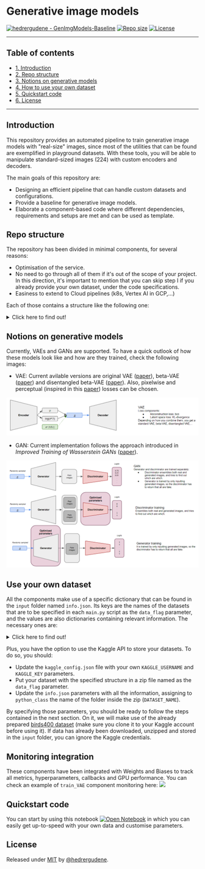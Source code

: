 # Generative image models

[![hedrergudene - GenImgModels-Baseline](https://img.shields.io/static/v1?label=hedrergudene&message=GenImgModels-Baseline&color=blue&logo=github)](https://github.com/hedrergudene/GenImgModels-Baseline "Go to GitHub repo")
[![Repo size](https://img.shields.io/github/repo-size/hedrergudene/VAE_SSL_Med?style=plastic)](#reposize)
[![License](https://img.shields.io/badge/License-MIT-blue)](#license)

---
## Table of contents
- [1. Introduction](#introduction)
- [2. Repo structure](#repo-structure)
- [3. Notions on generative models](#notions-on-generative-models)
- [4. How to use your own dataset](#use-your-own-dataset)
- [5. Quickstart code](#quickstart-code)
- [6. License](#license)
---

## Introduction
This repository provides an automated pipeline to train generative image models with "real-size" images, since most of the utilities that can be found are exemplified in playground datasets. With these tools, you will be able to manipulate standard-sized images (224) with custom encoders and decoders.

The main goals of this repository are:
* Designing an efficient pipeline that can handle custom datasets and configurations.
* Provide a baseline for generative image models.
* Elaborate a component-based code where different dependencies, requirements and setups are met and can be used as template.


## Repo structure
The repository has been divided in minimal components, for several reasons:

* Optimisation of the service.
* No need to go through all of them if it's out of the scope of your project. In this direction, it's important to mention that you can skip step I if you already provide your own dataset, under the code specifications.
* Easiness to extend to Cloud pipelines (k8s, Vertex AI in GCP,...)

Each of those contains a structure like the following one:
<details>
<summary>
Click here to find out!
</summary>

    ├── src                                         # Compiled files (alternatively `dist`)
    │   ├── dataset.py                              # Method that structures and transforms data
    │   ├── loss.py                                 # Custom function to meet our needs during training
    │   ├── layers.py                               # Auxiliary modules to build encoder and decoder
    │   ├── model.py                                # Core script containing the architecture of the model
    │   ├── fitter.py                               # Training wrapper
    │   └── ...         
    ├── input                                       # Configuration files, datasets,...
    │   ├── info.json                               # Configuration file for datasets information
    │   ├── model_config.json                       # Configuration file for model architecture (depth, style,...)
    │   ├── training_config.json                    # Configuration file for model training (batch_size, learning_rate,...)
    │   ├── wandb_config.json                       # Credentiales for Weights and Biases API usage
    │   ├── kaggle_config.json                      # Configuration file for Kaggle API (KAGGLE_USERNAME and KAGGLE_KEY)
    │   └── DATASET_NAME                            # Image dataset containing a folder structure
    │       ├── train 
    │       │   ├── class_1                     
    │       │   │   ├── image_1_class_1_train.png 
    │       │   │   ├── image_2_class_1_train.png              
    │       │   │   └── ...    
    │       │   ├── class_2              
    │       │   │   ├── image_1_class_2_train.png 
    │       │   │   ├── image_2_class_2_train.png              
    │       │   │   └── ...   
    │       │   └── ...
    │       └── val
    │           ├── class_1                     
    │           │   ├── image_1_class_1_val.png 
    │           │   ├── image_2_class_1_val.png              
    │           │   └── ...    
    │           ├── class_2              
    │           │   ├── image_1_class_2_val.png 
    │           │   ├── image_2_class_2_val.png              
    │           │   └── ...   
    │           └── ...
    ├── main.py                                     # Main script to run the code of the component
    ├── Dockerfile                                  # Docker code to build an image encapsulating the main.py code
    └── requirements.txt                            # Docker code to build an image encapsulating the code
</details>


## Notions on generative models

Currently, VAEs and GANs are supported. To have a quick outlook of how these models look like and how are they trained, check the following images:

* VAE: Current avilable versions are original VAE ([paper](https://arxiv.org/abs/1312.6114)), beta-VAE ([paper](https://openreview.net/forum?id=Sy2fzU9gl)) and disentangled beta-VAE ([paper](https://arxiv.org/abs/1804.03599)). Also, pixelwise and perceptual (inspired in this [paper](https://arxiv.org/abs/1603.08155)) losses can be chosen.

![VAEImage](images/VAEimage.PNG)

* GAN: Current implementation follows the approach introduced in *Improved Training of Wasserstein GANs* ([paper](https://proceedings.neurips.cc/paper/2017/hash/892c3b1c6dccd52936e27cbd0ff683d6-Abstract.html)).

![GANImage](images/GANimage.PNG)


## Use your own dataset
All the components make use of a specific dictionary that can be found in the `input` folder named `info.json`. Its keys are the names of the datasets that are to be specified in each `main.py` script as the `data_flag` parameter, and the values are also dictionaries containing relevant information. The necessary ones are:

<details>
<summary>
Click here to find out!
</summary>
    
    ├── img_size            # Size to which images will be resized.
    ├── python_class        # Name of the folder in which resized images will be stored.
    ├── url                 # Link where to download a `.zip` file containing a folder names as the previous parameter, and a folder structured as specified.
    ├── label               # Dictionary with containing numeric labels as keys and names of classes in folder structure as respective values.
    ├── n_channels          # 1 if images are grayscale or 3 if images are RGB.
    └── n_samples           # Dictionary with train-val folders as keys, and number of images in each as values.
    
</details>

Plus, you have the option to use the Kaggle API to store your datasets. To do so, you should:

* Update the `kaggle_config.json` file with your own `KAGGLE_USERNAME` and `KAGGLE_KEY` parameters.
* Put your dataset with the specified structure in a zip file named as the `data_flag` parameter.
* Update the `info.json` parameters with all the information, assigning to `python_class` the name of the folder inside the zip (`DATASET_NAME`).

By specifying those parameters, you should be ready to follow the steps contained in the next section. On it, we will make use of the already prepared [birds400 dataset](https://www.kaggle.com/datasets/antoniozarauzmoreno/birds400) (make sure you clone it to your Kaggle account before using it). If data has already been downloaded, unzipped and stored in the `input` folder, you can ignore the Kaggle credentials.


## Monitoring integration
These components have been integrated with Weights and Biases to track all metrics, hyperparameters, callbacks and GPU performance. You can check an example of `train_VAE` component monitoring here: [![](https://raw.githubusercontent.com/wandb/assets/main/wandb-github-badge-28-gray.svg)](https://wandb.ai/azm630/GenImgModels_VAE)


## Quickstart code
You can start by using this notebook [![Open Notebook](https://colab.research.google.com/assets/colab-badge.svg)](/Quickstart.ipynb) in which you can easily get up-to-speed with your own data and customise parameters.

## License
Released under [MIT](/LICENSE) by [@hedrergudene](https://github.com/hedrergudene).

